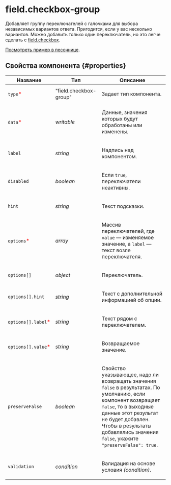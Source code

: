 # field.checkbox-group

Добавляет группу переключателей с галочками для выбора независимых вариантов ответа. Пригодится, если у вас несколько вариантов. Можно добавить только один переключатель, но это легче сделать с [field.checkbox](field.checkbox.md).

[Посмотреть пример в песочнице](https://clck.ru/T6Vyw).

## Свойства компонента {#properties}

| Название                                            | Тип                    | Описание                                                                                                                                                                                                                                                                  |
| --------------------------------------------------- | ---------------------- | ------------------------------------------------------------------------------------------------------------------------------------------------------------------------------------------------------------------------------------------------------------------------- |
| `type`<span style="color: red">\*</span>            | "field.checkbox-group" | <p>Задает тип компонента.</p>                                                                                                                                                                                                                                             |
| `data`<span style="color: red">\*</span>            | _writable_             | <p>Данные, значения которых будут обработаны или изменены.</p>                                                                                                                                                                                                            |
| `label`                                             | _string_               | <p>Надпись над компонентом.</p>                                                                                                                                                                                                                                           |
| `disabled`                                          | _boolean_              | <p>Если `true`, переключатели неактивны.</p>                                                                                                                                                                                                                              |
| `hint`                                              | _string_               | <p>Текст подсказки.</p>                                                                                                                                                                                                                                                   |
| `options`<span style="color: red">\*</span>         | _array_                | <p>Массив переключателей, где `value` — изменяемое значение, а `label` — текст возле переключателя.</p>                                                                                                                                                                   |
| `options[]`                                         | _object_               | <p>Переключатель.</p>                                                                                                                                                                                                                                                     |
| `options[].hint`                                    | _string_               | <p>Текст с дополнительной информацией об опции.</p>                                                                                                                                                                                                                       |
| `options[].label`<span style="color: red">\*</span> | _string_               | <p>Текст рядом с переключателем.</p>                                                                                                                                                                                                                                      |
| `options[].value`<span style="color: red">\*</span> | _string_               | <p>Возвращаемое значение.</p>                                                                                                                                                                                                                                             |
| `preserveFalse`                                     | _boolean_              | <p>Свойство указывающее, надо ли возвращать значения `false` в результатах. По умолчанию, если компонент возвращает `false`, то в выходные данные этот результат не будет добавлен. Чтобы в результаты добавлялись значения `false`, укажите `"preserveFalse": true`.</p> |
| `validation`                                        | _condition_            | <p>Валидация на основе условия <em>(condition)</em>.</p>                                                                                                                                                                                                                  |
